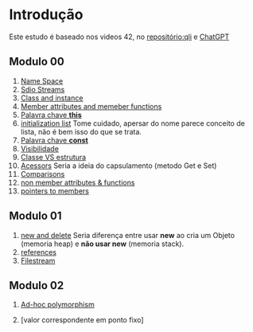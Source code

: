 # Introdução

Este estudo é baseado nos videos 42, no [repositório:qli](https://github.com/qingqingqingli/CPP)  e [ChatGPT](https://chat.openai.com/) 


## Modulo 00
1. [Name Space](./namespaces/readme.md)
1. [Sdio Streams](./stdio%20streams/readme.md)
1. [Class and instance](./texto/Class_and_instance.md)
1. [Member attributes and memeber functions](./Member_attributes_and_member_functions/readme.md)
1. [Palavra chave **this**](./texto/this.md)
1. [initialization list](./texto/initialization_list.md) Tome cuidado, apersar do nome parece conceito de lista, não é bem isso do que se trata.
1. [Palavra chave **const**](./texto/const.md)
1. [Visibilidade](./texto/visibilidade.md)
1. [Classe VS estrutura](./texto/classVSestrutura.md)
1. [Acessors](./texto/acessors.md) Seria a ideia do capsulamento (metodo Get e Set)  
1. [Comparisons](./texto/comparisons.md)
1. [non member attributes & functions](./texto/non_member.md)
1. [pointers to members](./texto/pointer_to_members.md)

## Modulo 01

1. [new and delete](./texto/new_and_delete.md) Seria diferença entre usar **new** ao cria um Objeto (memoria heap) e **não usar new** (memoria stack).
1. [references](./texto/references.md)
1. [Filestream](./texto/Filestream.md)

## Modulo 02

1. [Ad-hoc polymorphism](./texto/Ad-hoc_polymorphism.md)

1. [valor correspondente em ponto fixo]